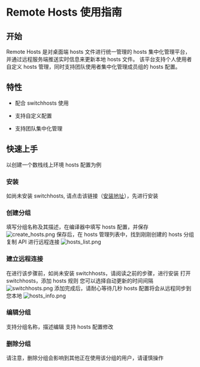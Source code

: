 # Remote Hosts 使用指南

## 开始

Remote Hosts 是对桌面端 hosts 文件进行统一管理的 hosts 集中化管理平台，并通过远程服务端推送实时信息来更新本地 hosts 文件。
该平台支持个人使用者自定义 hosts 管理，同时支持团队使用者集中化管理成员组的 hosts 配置。

## 特性

- 配合 switchhosts 使用

- 支持自定义配置

- 支持团队集中化管理

## 快速上手

以创建一个数栈线上环境 hosts 配置为例

### 安装

如尚未安装 switchhosts, 请点击该链接（[安装地址](https://oldj.github.io/SwitchHosts/)），先进行安装

### 创建分组

填写分组名称及其描述，在编译器中填写 hosts 配置，并保存
![create_hosts.png](https://cdn.nlark.com/yuque/0/2020/png/324288/1606981093912-086aac9a-3f1b-40f2-b612-c7cafbbb7469.png#align=left&display=inline&height=1638&margin=%5Bobject%20Object%5D&name=create_hosts.png&originHeight=1638&originWidth=2880&size=227772&status=done&style=none&width=2880)
保存后，在 hosts 管理列表中，找到刚刚创建的 hosts 分组
复制 API 进行远程连接
![hosts_list.png](https://cdn.nlark.com/yuque/0/2020/png/324288/1606981111955-d2c01093-0558-4a56-8f65-984d1465b5d2.png#align=left&display=inline&height=1636&margin=%5Bobject%20Object%5D&name=hosts_list.png&originHeight=1636&originWidth=2880&size=238105&status=done&style=none&width=2880)

### 建立远程连接

在进行该步骤前，如尚未安装 switchhosts，请阅读之前的步骤，进行安装
打开 switchhosts，添加 hosts 规则
您可以选择自动更新的时间间隔
![switchhosts.png](https://cdn.nlark.com/yuque/0/2020/png/324288/1606981129749-ba7f0baf-4f99-4f03-8e3b-2befe0174e57.png#align=left&display=inline&height=996&margin=%5Bobject%20Object%5D&name=switchhosts.png&originHeight=996&originWidth=1600&size=123300&status=done&style=none&width=1600)
添加完成后，请耐心等待几秒
hosts 配置将会从远程同步到您本地
![hosts_info.png](https://cdn.nlark.com/yuque/0/2020/png/324288/1606981147927-b02b1685-fd27-4720-823d-1462987bb204.png#align=left&display=inline&height=996&margin=%5Bobject%20Object%5D&name=hosts_info.png&originHeight=996&originWidth=1600&size=138127&status=done&style=none&width=1600)

### 编辑分组

支持分组名称，描述编辑
支持 hosts 配置修改

### 删除分组

请注意，删除分组会影响到其他正在使用该分组的用户，请谨慎操作
